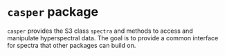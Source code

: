 `casper` package
================

`casper` provides the S3 class `spectra` and methods to access and manipulate hyperspectral data. The goal is to provide a common interface for spectra that other packages can build on.

